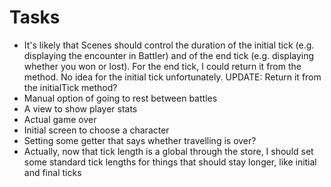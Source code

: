 # Tasks
* It's likely that Scenes should control the duration of the initial tick (e.g. displaying the encounter in Battler) and of the end tick (e.g. displaying whether you won or lost). For the end tick, I could return it from the method. No idea for the initial tick unfortunately. UPDATE: Return it from the initialTick method?
* Manual option of going to rest between battles
* A view to show player stats
* Actual game over
* Initial screen to choose a character
* Setting some getter that says whether travelling is over?
* Actually, now that tick length is a global through the store, I should set some standard tick lengths for things that should stay longer, like initial and final ticks
